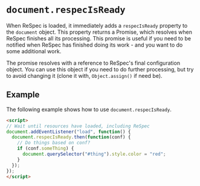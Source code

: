 # `document.respecIsReady`
When ReSpec is loaded, it immediately adds a `respecIsReady` property to the `document` object. This property returns a Promise, which resolves when ReSpec finishes all its processing. This promise is useful if you need to be notified when ReSpec has finished doing its work - and you want to do some additional work. 

The promise resolves with a reference to ReSpec's final configuration object. You can use this object if you need to do further processing, but try to avoid changing it (clone it with, `Object.assign()` if need be). 

## Example 

The following example shows how to use `document.respecIsReady`.

```HTML
<script>
// Wait until resources have loaded, including ReSpec
document.addEventListener("load", function() {
  document.respecIsReady.then(function(conf) {
    // Do things based on conf?
    if (conf.someThing) {
      document.querySelector("#thing").style.color = "red";
    }
  });
});
</script>
```
